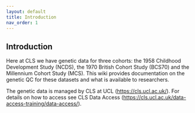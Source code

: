 ```yaml
---
layout: default
title: Introduction
nav_order: 1
---
```


## Introduction 

Here at CLS we have genetic data for three cohorts: the 1958 Childhood Development Study (NCDS), the 1970 British Cohort Study (BCS70) and the Millennium Cohort Study (MCS). This wiki provides documentation on the genetic QC for these datasets and what is available to researchers.

The genetic data is managed by CLS at UCL (https://cls.ucl.ac.uk/). For details on how to access see CLS Data Access (https://cls.ucl.ac.uk/data-access-training/data-access/).
